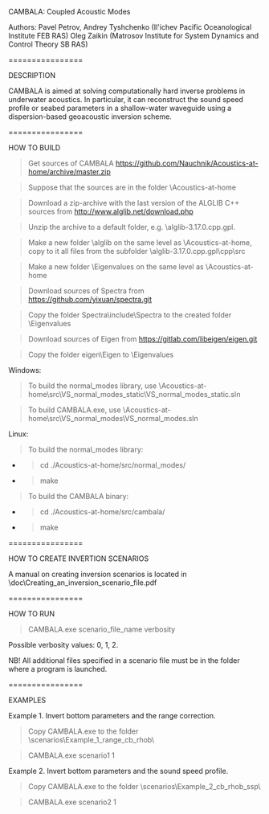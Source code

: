 CAMBALA: Coupled Acoustic Modes

Authors:
Pavel Petrov, Andrey Tyshchenko (Il'ichev Pacific Oceanological Institute FEB RAS) 
Oleg Zaikin (Matrosov Institute for System Dynamics and Control Theory SB RAS)

================

DESCRIPTION

CAMBALA is aimed at solving computationally hard inverse problems in underwater
acoustics. In particular, it can reconstruct the sound speed profile or seabed
parameters in a shallow-water waveguide using a dispersion-based geoacoustic 
inversion scheme.

================

HOW TO BUILD

> Get sources of CAMBALA https://github.com/Nauchnik/Acoustics-at-home/archive/master.zip

> Suppose that the sources are in the folder \Acoustics-at-home

> Download a zip-archive with the last version of the ALGLIB C++ sources from http://www.alglib.net/download.php

> Unzip the archive to a default folder, e.g. \alglib-3.17.0.cpp.gpl. 

> Make a new folder \alglib on the same level as \Acoustics-at-home, copy to it all files from the
subfolder \alglib-3.17.0.cpp.gpl\cpp\src

> Make a new folder \Eigenvalues on the same level as \Acoustics-at-home

> Download sources of Spectra from https://github.com/yixuan/spectra.git

> Copy the folder Spectra\include\Spectra to the created folder \Eigenvalues

> Download sources of Eigen from https://gitlab.com/libeigen/eigen.git

> Copy the folder eigen\Eigen to \Eigenvalues

Windows:

> To build the normal_modes library, use \Acoustics-at-home\src\VS_normal_modes_static\VS_normal_modes_static.sln

> To build CAMBALA.exe, use \Acoustics-at-home\src\VS_normal_modes\VS_normal_modes.sln

Linux:

> To build the normal_modes library:

- > cd ./Acoustics-at-home/src/normal_modes/

- > make

> To build the CAMBALA binary:

- > cd ./Acoustics-at-home/src/cambala/

- > make

================

HOW TO CREATE INVERTION SCENARIOS

A manual on creating inversion scenarios is located in
\doc\Creating_an_inversion_scenario_file.pdf

================

HOW TO RUN

> CAMBALA.exe scenario_file_name verbosity

Possible verbosity values: 0, 1, 2.

NB! All additional files specified in a scenario file must be in the folder where a program is launched. 

================

EXAMPLES

Example 1. Invert bottom parameters and the range correction.

> Copy CAMBALA.exe to the folder \scenarios\Example_1_range_cb_rhob\

> CAMBALA.exe scenario1 1

Example 2. Invert bottom parameters and the sound speed profile.

> Copy CAMBALA.exe to the folder \scenarios\Example_2_cb_rhob_ssp\

> CAMBALA.exe scenario2 1
